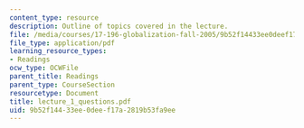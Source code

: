 ```yaml
---
content_type: resource
description: Outline of topics covered in the lecture.
file: /media/courses/17-196-globalization-fall-2005/9b52f14433ee0deef17a2819b53fa9ee_lecture_1_questions.pdf
file_type: application/pdf
learning_resource_types:
- Readings
ocw_type: OCWFile
parent_title: Readings
parent_type: CourseSection
resourcetype: Document
title: lecture_1_questions.pdf
uid: 9b52f144-33ee-0dee-f17a-2819b53fa9ee
---
```

